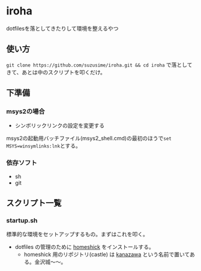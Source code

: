 # iroha
dotfilesを落としてきたりして環境を整えるやつ

## 使い方
`git clone https://github.com/suzusime/iroha.git && cd iroha`
で落としてきて、あとは中のスクリプトを叩くだけ。

## 下準備
### msys2の場合
- シンボリックリンクの設定を変更する

msys2の起動用バッチファイル(msys2_shell.cmd)の最初のほうで`set MSYS=winsymlinks:lnk`とする。

### 依存ソフト
- sh
- git

## スクリプト一覧
### startup.sh
標準的な環境をセットアップするもの。まずはこれを叩く。

* dotfiles の管理のために [homeshick](https://github.com/andsens/homeshick) をインストールする。
  * homeshick 用のリポジトリ(castle) は [kanazawa](https://github.com/suzusime/kanazawa) という名前で置いてある。金沢城～～。

